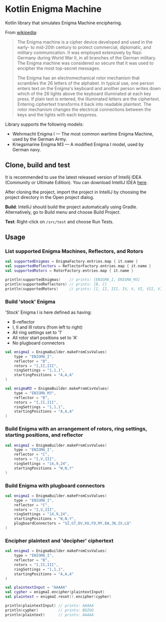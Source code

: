 # Kotlin Enigma Machine
Kotlin library that simulates Enigma Machine enciphering.

From [wikipedia](https://en.wikipedia.org/wiki/Enigma_machine):
> The Enigma machine is a cipher device developed and used in the early- to mid-20th century to protect commercial,
> diplomatic, and military communication. It was employed extensively by Nazi Germany during World War II, in all
> branches of the German military. The Enigma machine was considered so secure that it was used to encipher the most
> top-secret messages.
>
> The Enigma has an electromechanical rotor mechanism that scrambles the 26 letters of the alphabet. In typical use,
> one person enters text on the Enigma's keyboard and another person writes down which of the 26 lights above the
> keyboard illuminated at each key press. If plain text is entered, the illuminated letters are the ciphertext.
> Entering ciphertext transforms it back into readable plaintext. The rotor mechanism changes the electrical
> connections between the keys and the lights with each keypress.

Library supports the following models:
* Wehrmacht Enigma I — The most common wartime Enigma Machine, used by the German Army.
* Kriegsmarine Enigma M3 — A modified Enigma I model, used by German navy.

## Clone, build and test
It is recommended to use the latest released version of Intellij IDEA (Community or Ultimate Edition).
You can download IntelliJ IDEA [here](https://www.jetbrains.com/idea/download).

After cloning the project, import the project in IntelliJ by choosing the project directory in the Open project dialog.

**Build**: IntelliJ should build the project automatically using Gradle.
Alternatively, go to Build menu and choose Build Project.

**Test**: Right-click on `/src/test` and choose Run Tests.

## Usage

### List supported Enigma Machines, Reflectors, and Rotors
```kotlin
val supportedEnigmas = EnigmaFactory.entries.map { it.name }
val supportedReflectors = ReflectorFactory.entries.map { it.name }
val supportedRotors = RotorFactory.entries.map { it.name }

println(supportedEnigmas)    // prints: [ENIGMA_I, ENIGMA_M3]
println(supportedReflectors) // prints: [B, C]
println(supportedRotors)     // prints: [I, II, III, IV, V, VI, VII, VIII]

```

### Build 'stock' Enigma
'Stock' Enigma I is here defined as having:
* B-reflector
* I, II and III rotors (from left to right)
* All ring settings set to '1'
* All rotor start positions set to 'A'
* No plugboard connectors

```kotlin
val enigmaI = EnigmaBuilder.makeFromCsvValues(
    type = "ENIGMA_I",
    reflector = "B",
    rotors = "I,II,III",
    ringSettings = "1,1,1",
    startingPositions = "A,A,A"
)

val enigmaM3 = EnigmaBuilder.makeFromCsvValues(
    type = "ENIGMA_M3",
    reflector = "B",
    rotors = "I,II,III",
    ringSettings = "1,1,1",
    startingPositions = "A,A,A"
)
```

### Build Enigma with an arrangement of rotors, ring settings, starting positions, and reflector
```kotlin
val enigmaI = EnigmaBuilder.makeFromCsvValues(
    type = "ENIGMA_I",
    reflector = "C",
    rotors = "I,V,III",
    ringSettings = "14,9,24",
    startingPositions = "W,N,Y"
)
```

### Build Enigma with plugboard connectors
```kotlin
val enigmaI = EnigmaBuilder.makeFromCsvValues(
    type = "ENIGMA_I",
    reflector = "C",
    rotors = "I,V,III",
    ringSettings = "14,9,24",
    startingPositions = "W,N,Y",
    plugboardConnectors = "SZ,GT,DV,KU,FO,MY,EW,JN,IX,LQ"
)
```

### Encipher plaintext and 'decipher' ciphertext
```kotlin
val enigmaI = EnigmaBuilder.makeFromCsvValues(
    type = "ENIGMA_I",
    reflector = "B",
    rotors = "I,II,III",
    ringSettings = "1,1,1",
    startingPositions = "A,A,A"
)

val plaintextInput = "AAAAA"
val cypher = enigmaI.encipher(plaintextInput)
val plaintext = enigmaI.reset().encipher(cypher)

println(plaintextInput) // prints: AAAAA
println(cypher)         // prints: BDZGO
println(plaintext)      // prints: AAAAA
```
